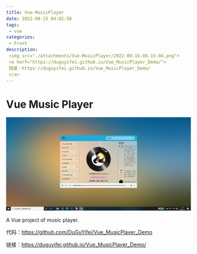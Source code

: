 ```yaml
---
title: Vue-MusicPlayer
date: 2022-09-15 04:02:58
tags:
 - vue
categories:
 - Front
description:
 <img src="./attachments/Vue-MusicPlayer/2022-09-15-05-15-04.png">
 <a herf="https://duguyifei.github.io/Vue_MusicPlayer_Demo/">
 链接：https://duguyifei.github.io/Vue_MusicPlayer_Demo/
 </a>
---
```


# Vue Music Player
![](attachments/Vue-MusicPlayer/2022-09-15-05-15-04.png)

A Vue project of music player.

代码：https://github.com/DuGuYifei/Vue_MusicPlayer_Demo

链接：https://duguyifei.github.io/Vue_MusicPlayer_Demo/